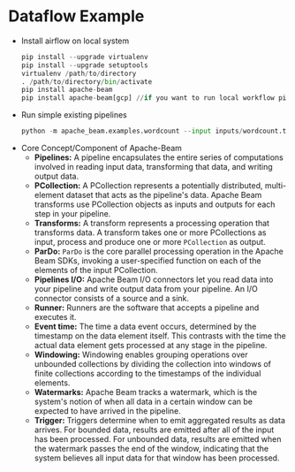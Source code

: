 # Dataflow Example
- Install airflow on local system
    ```py
    pip install --upgrade virtualenv
    pip install --upgrade setuptools
    virtualenv /path/to/directory
    . /path/to/directory/bin/activate
    pip install apache-beam
    pip install apache-beam[gcp] //if you want to run local workflow pipeline on GCP platform
    ```
- Run simple existing pipelines
    ```py
    python -m apache_beam.examples.wordcount --input inputs/wordcount.txt --output outputs/output.txt

    ```
- Core Concept/Component of Apache-Beam
    - **Pipelines:** A pipeline encapsulates the entire series of computations involved in reading input data, transforming that data, and writing output data.
    - **PCollection:** A PCollection represents a potentially distributed, multi-element dataset that acts as the pipeline's data. Apache Beam transforms use PCollection objects as inputs and outputs for each step in your pipeline. 
    - **Transforms:** A transform represents a processing operation that transforms data. A transform takes one or more PCollections as input, process and produce one or more `PCollection` as output.
    -  **ParDo:** `ParDo` is the core parallel processing operation in the Apache Beam SDKs, invoking a user-specified function on each of the elements of the input PCollection.
    - **Pipelines I/O:** Apache Beam I/O connectors let you read data into your pipeline and write output data from your pipeline. An I/O connector consists of a source and a sink.
    - **Runner:** Runners are the software that accepts a pipeline and executes it. 
    - **Event time:** The time a data event occurs, determined by the timestamp on the data element itself. This contrasts with the time the actual data element gets processed at any stage in the pipeline.
    - **Windowing:** Windowing enables grouping operations over unbounded collections by dividing the collection into windows of finite collections according to the timestamps of the individual elements. 
    - **Watermarks:** Apache Beam tracks a watermark, which is the system's notion of when all data in a certain window can be expected to have arrived in the pipeline.
    - **Trigger:** Triggers determine when to emit aggregated results as data arrives. For bounded data, results are emitted after all of the input has been processed. For unbounded data, results are emitted when the watermark passes the end of the window, indicating that the system believes all input data for that window has been processed. 
